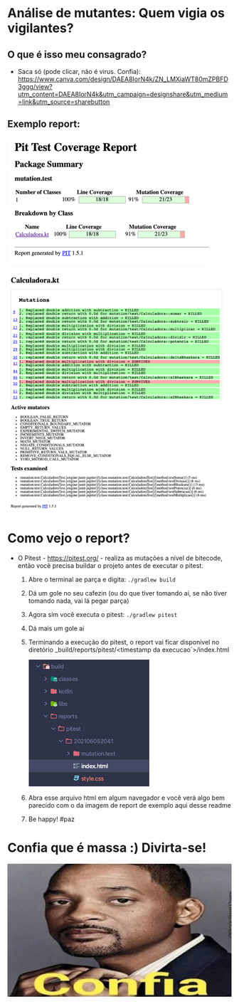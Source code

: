# Análise de mutantes: Quem vigia os vigilantes?

## O que é isso meu consagrado? 
- Saca só (pode clicar, não é virus. Confia): https://www.canva.com/design/DAEA8IorN4k/ZN_LMXiaWT80mZPBFD3ggg/view?utm_content=DAEA8IorN4k&utm_campaign=designshare&utm_medium=link&utm_source=sharebutton

## Exemplo report:
![img.png](imagensReadme/img.png)

![img_1.png](imagensReadme/img_1.png)

# Como vejo o report?
- O Pitest - https://pitest.org/ - realiza as mutações a nível de bitecode, então você precisa buildar o projeto antes de executar o pitest.
    1. Abre o terminal ae parça e digita: `./gradlew build`
    2. Dá um gole no seu cafezin (ou do que tiver tomando ai, se não tiver tomando nada, vai lá pegar parça)
    3. Agora sim você executa o pitest: `./gradlew pitest`
    4. Dá mais um gole ai
    5. Terminando a execução do pitest, o report vai ficar disponível no diretório _build/reports/pitest/<timestamp da execucao´>/index.html
       
        ![img_3.png](imagensReadme/img_3.png)
    
    6. Abra esse arquivo html em algum navegador e você verá algo bem parecido com o da imagem de report de exemplo aqui desse readme
    7. Be happy! #paz
       

# Confia que é massa :) Divirta-se!
![img_2.png](imagensReadme/img_2.png)
